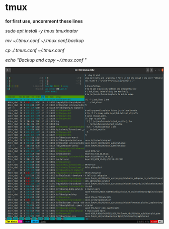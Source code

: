 # tmux

<b>for first use, uncomment these lines </b>

<i>sudo apt install -y tmux tmuxinator

mv ~/.tmux.conf ~/.tmux.conf.backup

cp ./.tmux.conf ~/.tmux.conf

echo "Backup and copy ~/.tmux.conf "</i>

<img src="tmux.png" width=800 height=500 />